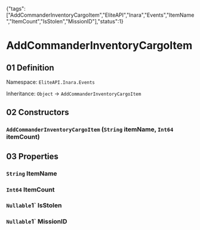 {"tags":["AddCommanderInventoryCargoItem","EliteAPI","Inara","Events","ItemName","ItemCount","IsStolen","MissionID"],"status":1}

# AddCommanderInventoryCargoItem

## 01 Definition

Namespace: `EliteAPI.Inara.Events`

Inheritance: `Object` → `AddCommanderInventoryCargoItem`

## 02 Constructors

### `AddCommanderInventoryCargoItem` (`String` itemName, `Int64` itemCount)

## 03 Properties

### `String` ItemName

### `Int64` ItemCount

### `Nullable`1` IsStolen

### `Nullable`1` MissionID

